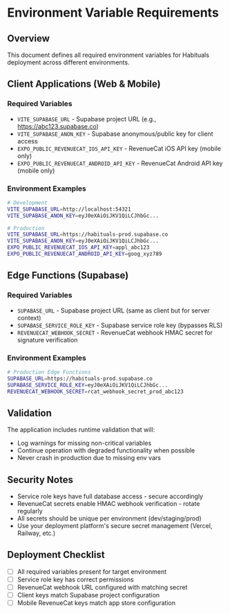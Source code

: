 # Environment Variable Requirements

## Overview
This document defines all required environment variables for Habituals deployment across different environments.

## Client Applications (Web & Mobile)

### Required Variables
- `VITE_SUPABASE_URL` - Supabase project URL (e.g., https://abc123.supabase.co)
- `VITE_SUPABASE_ANON_KEY` - Supabase anonymous/public key for client access
- `EXPO_PUBLIC_REVENUECAT_IOS_API_KEY` - RevenueCat iOS API key (mobile only)
- `EXPO_PUBLIC_REVENUECAT_ANDROID_API_KEY` - RevenueCat Android API key (mobile only)

### Environment Examples
```bash
# Development
VITE_SUPABASE_URL=http://localhost:54321
VITE_SUPABASE_ANON_KEY=eyJ0eXAiOiJKV1QiLCJhbGc...

# Production  
VITE_SUPABASE_URL=https://habituals-prod.supabase.co
VITE_SUPABASE_ANON_KEY=eyJ0eXAiOiJKV1QiLCJhbGc...
EXPO_PUBLIC_REVENUECAT_IOS_API_KEY=appl_abc123
EXPO_PUBLIC_REVENUECAT_ANDROID_API_KEY=goog_xyz789
```

## Edge Functions (Supabase)

### Required Variables
- `SUPABASE_URL` - Supabase project URL (same as client but for server context)
- `SUPABASE_SERVICE_ROLE_KEY` - Supabase service role key (bypasses RLS)
- `REVENUECAT_WEBHOOK_SECRET` - RevenueCat webhook HMAC secret for signature verification

### Environment Examples
```bash
# Production Edge Functions
SUPABASE_URL=https://habituals-prod.supabase.co
SUPABASE_SERVICE_ROLE_KEY=eyJ0eXAiOiJKV1QiLCJhbGc...
REVENUECAT_WEBHOOK_SECRET=rcat_webhook_secret_prod_abc123
```

## Validation

The application includes runtime validation that will:
- Log warnings for missing non-critical variables
- Continue operation with degraded functionality when possible
- Never crash in production due to missing env vars

## Security Notes

- Service role keys have full database access - secure accordingly
- RevenueCat secrets enable HMAC webhook verification - rotate regularly  
- All secrets should be unique per environment (dev/staging/prod)
- Use your deployment platform's secure secret management (Vercel, Railway, etc.)

## Deployment Checklist

- [ ] All required variables present for target environment
- [ ] Service role key has correct permissions
- [ ] RevenueCat webhook URL configured with matching secret
- [ ] Client keys match Supabase project configuration
- [ ] Mobile RevenueCat keys match app store configuration